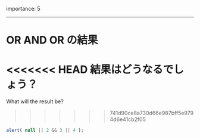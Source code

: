 importance: 5

---

# OR AND OR の結果

<<<<<<< HEAD
結果はどうなるでしょう？
=======
What will the result be?
>>>>>>> 741d90ce8a730d66e987bff5e9794d6e41cb2f05

```js
alert( null || 2 && 3 || 4 );
```
